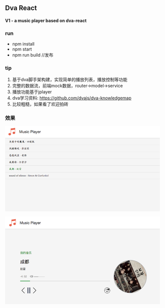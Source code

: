 ## Dva React 

#### V1  -  a music player based on dva-react


### run 

* npm install
* npm start
* npm run build  //发布

### tip

1. 基于dva脚手架构建，实现简单的播放列表，播放控制等功能
2. 完整的数据流，前端mock数据，router->model->service
3. 播放功能基于jplayer
4. dva学习资料: https://github.com/dvajs/dva-knowledgemap
5. 比较粗糙，如果看了欢迎拍砖



### 效果

![列表页面](https://github.com/hangview/react-music-player/blob/master/docs/list.png)

![播放页面](https://github.com/hangview/react-music-player/blob/master/docs/play.png)










